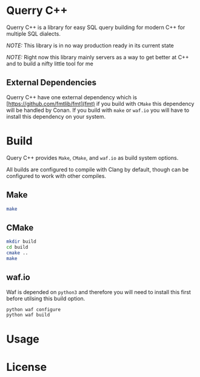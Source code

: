 # Querry C++ 

Querry C++ is a library for easy SQL query building for modern C++ for multiple SQL dialects. 

*NOTE:* This library is in no way production ready in its current state 

*NOTE:* Right now this library mainly servers as a way to get better at C++ and to build a nifty little tool for me 

## External Dependencies

Querry C++ have one external dependency which is [https://github.com/fmtlib/fmt](fmt) if you build with `CMake` this dependency will be handled by Conan. 
If you build with `make` or `waf.io` you will have to install this dependency on your system. 

# Build 

Query C++ provides `Make`, `CMake`, and `waf.io` as build system options. 

All builds are configured to compile with Clang by default, though can be configured to work with other compiles. 

## Make 

```bash
make
```

## CMake

```bash
mkdir build 
cd build
cmake ..
make 
```

## waf.io

Waf is depended on `python3` and therefore you will need to install this first before utilsing this build option. 

```bash
python waf configure 
python waf build
```

# Usage 





# License 

